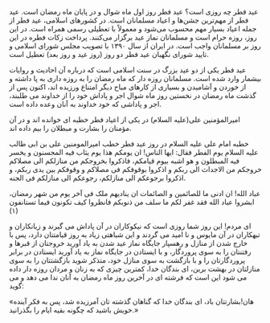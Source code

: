 عید فطر چه روزی است؟
عید فطر روز اول ماه شوال و در پایان ماه رمضان است. عید فطر از مهم‌ترین جشن‌ها و اعیاد مسلمانان است. در کشورهای اسلامی، عید فطر از جمله اعیاد بسیار مهم محسوب می‌شود و معمولاً با تعطیلی رسمی همراه است. در این روز، روزه حرام است و مسلمانان نماز عید برگزار می‌کنند. پرداخت زکات فطره در این روز بر مسلمانان واجب است. در ایران از سال ۱۳۹۰ با تصویب مجلس شورای اسلامی و تایید شورای نگهبان عید فطر دو روز (روز عید و روز بعد) تعطیل است.

عید فطر یکی از دو عید بزرگ در سنت اسلامی است که درباره آن احادیث و روایات بیشمار وارد شده است. مسلمانان روزه دار که ماه رمضان را به روزه داری به پا داشته و از خوردن و آشامیدن و بسیاری از کارهای مباح دیگر امتناع ورزیده اند، اکنون پس از گذشت ماه رمضان در نخستین روز ماه شوال اجر و پاداش خود را از خداوند می طلبند، اجر و پاداشی که خود خداوند به آنان وعده داده است.

امیرالمؤمنین علی(علیه السلام) در یکی از اعیاد فطر خطبه ای خوانده اند و در آن مؤمنان را بشارت و مبطلان را بیم داده اند.

خطبه امام علی علیه السلام در روز عید فطر
خطب امیرالمومنین علی بن ابی طالب علیه السلام یوم الفطر فقال: ایها الناس! ان یومکم هذا یوم یثاب فیه المحسنون و یخسر فیه المبطلون و هو اشبه بیوم قیامکم، فاذکروا بخروجکم من منازلکم الی مصلاکم خروجکم من الاجداث الی ربکم و اذکروا بوقوفکم فی مصلاکم و وقوفکم بین یدی ربکم، و اذکروا برجوعکم الی منازلکم، رجوعکم الی منازلکم فی الجنه.

عباد الله! ان ادنی ما للصائمین و الصائمات ان ینادیهم ملک فی آخر یوم من شهر رمضان، ابشروا عباد الله فقد غفر لکم ما سلف من ذنوبکم فانظروا کیف تکونون فیما تستانفون (۱)

ای مردم! این روز شما روزی است که نیکوکاران در آن پاداش می گیرند و زیانکاران و تبهکاران در آن مایوس و نا امید می گردند و این شباهتی زیاد به روز قیامتتان دارد، پس با خارج شدن از منازل و رهسپار جایگاه نماز عید شدن به یاد آورید خروجتان از قبرها و رفتنتان را به سوی پروردگار، و با ایستادن در جایگاه نماز به یاد آورید ایستادن در برابر پروردگارتان را و با بازگشت به سوی منازل خود، متذکر شوید بازگشتتان را به سوی منازلتان در بهشت برین، ای بندگان خدا، کمترین چیزی که به زنان و مردان روزه دار داده می شود این است که فرشته ای در آخرین روز ماه رمضان به آنان ندا می دهد و می گوید:

«هان!بشارتتان باد، ای بندگان خدا که گناهان گذشته تان آمرزیده شد، پس به فکر آینده خویش باشید که چگونه بقیه ایام را بگذرانید.»
 
